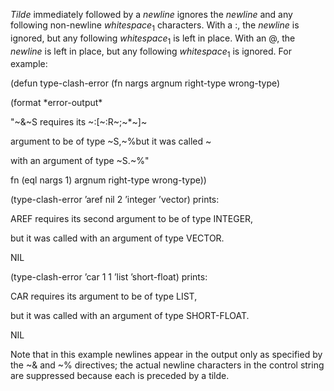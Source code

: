  



*Tilde* immediately followed by a *newline* ignores the *newline* and any following non-newline *whitespace*<sub>1</sub> characters. With a :, the *newline* is ignored, but any following *whitespace*<sub>1</sub> is left in place. With an @, the *newline* is left in place, but any following *whitespace*<sub>1</sub> is ignored. For example: 



(defun type-clash-error (fn nargs argnum right-type wrong-type) 



(format \*error-output\* 



"&#126;&amp;&#126;S requires its &#126;:[&#126;:R&#126;;&#126;\*&#126;]&#126; 



argument to be of type &#126;S,&#126;%but it was called &#126; 



with an argument of type &#126;S.&#126;%" 



fn (eql nargs 1) argnum right-type wrong-type)) 



(type-clash-error ’aref nil 2 ’integer ’vector) prints: 



AREF requires its second argument to be of type INTEGER, 



but it was called with an argument of type VECTOR. 



NIL 



(type-clash-error ’car 1 1 ’list ’short-float) prints: 



CAR requires its argument to be of type LIST, 



but it was called with an argument of type SHORT-FLOAT. 



NIL 



Note that in this example newlines appear in the output only as specified by the &#126;&amp; and &#126;% directives; the actual newline characters in the control string are suppressed because each is preceded by a tilde. 







 



 



